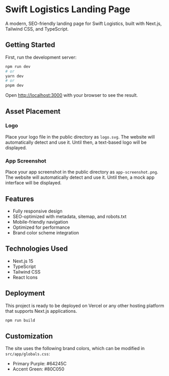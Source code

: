# Swift Logistics Landing Page

A modern, SEO-friendly landing page for Swift Logistics, built with Next.js, Tailwind CSS, and TypeScript.

## Getting Started

First, run the development server:

```bash
npm run dev
# or
yarn dev
# or
pnpm dev
```

Open [http://localhost:3000](http://localhost:3000) with your browser to see the result.

## Asset Placement

### Logo
Place your logo file in the public directory as `logo.svg`. The website will automatically detect and use it. Until then, a text-based logo will be displayed.

### App Screenshot
Place your app screenshot in the public directory as `app-screenshot.png`. The website will automatically detect and use it. Until then, a mock app interface will be displayed.

## Features

- Fully responsive design
- SEO-optimized with metadata, sitemap, and robots.txt
- Mobile-friendly navigation
- Optimized for performance
- Brand color scheme integration

## Technologies Used

- Next.js 15
- TypeScript
- Tailwind CSS
- React Icons

## Deployment

This project is ready to be deployed on Vercel or any other hosting platform that supports Next.js applications.

```bash
npm run build
```

## Customization

The site uses the following brand colors, which can be modified in `src/app/globals.css`:

- Primary Purple: #64245C
- Accent Green: #80C050
